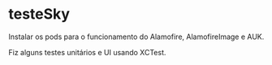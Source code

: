 # testeSky

Instalar os pods para o funcionamento do Alamofire, AlamofireImage e AUK.

Fiz alguns testes unitários e UI usando XCTest.
